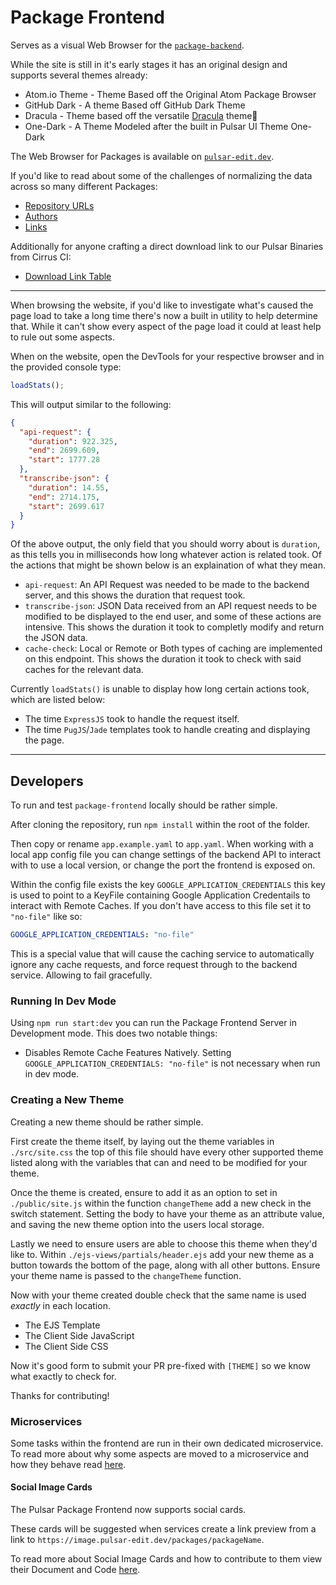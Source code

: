 # Package Frontend

Serves as a visual Web Browser for the [`package-backend`](https://github.com/pulsar-edit/package-backend).

While the site is still in it's early stages it has an original design and supports several themes already:
  * Atom.io Theme - Theme Based off the Original Atom Package Browser
  * GitHub Dark - A theme Based off GitHub Dark Theme
  * Dracula - Theme based off the versatile [Dracula](https://draculatheme.com/) theme🧛
  * One-Dark - A Theme Modeled after the built in Pulsar UI Theme One-Dark

The Web Browser for Packages is available on [`pulsar-edit.dev`](https://web.pulsar-edit.dev/).

If you'd like to read about some of the challenges of normalizing the data across so many different Packages:

  * [Repository URLs](/docs/repository-urls.md)
  * [Authors](/docs/authors.md)
  * [Links](/docs/links.md)

Additionally for anyone crafting a direct download link to our Pulsar Binaries from Cirrus CI:
  * [Download Link Table](/docs/download_links.md)

---

When browsing the website, if you'd like to investigate what's caused the page load to take a long time there's now a built in utility to help determine that. While it can't show every aspect of the page load it could at least help to rule out some aspects.

When on the website, open the DevTools for your respective browser and in the provided console type:

```javascript
loadStats();
```

This will output similar to the following:

```json
{
  "api-request": {
    "duration": 922.325,
    "end": 2699.609,
    "start": 1777.28
  },
  "transcribe-json": {
    "duration": 14.55,
    "end": 2714.175,
    "start": 2699.617
  }
}
```

Of the above output, the only field that you should worry about is `duration`, as this tells you in milliseconds how long whatever action is related took. Of the actions that might be shown below is an explaination of what they mean.

* `api-request`: An API Request was needed to be made to the backend server, and this shows the duration that request took.
* `transcribe-json`: JSON Data received from an API request needs to be modified to be displayed to the end user, and some of these actions are intensive. This shows the duration it took to completly modify and return the JSON data.
* `cache-check`: Local or Remote or Both types of caching are implemented on this endpoint. This shows the duration it took to check with said caches for the relevant data.

Currently `loadStats()` is unable to display how long certain actions took, which are listed below:

* The time `ExpressJS` took to handle the request itself.
* The time `PugJS`/`Jade` templates took to handle creating and displaying the page.

---

## Developers

To run and test `package-frontend` locally should be rather simple.

After cloning the repository, run `npm install` within the root of the folder.

Then copy or rename `app.example.yaml` to `app.yaml`. When working with a local app config file you can change settings of the backend API to interact with to use a local version, or change the port the frontend is exposed on.

Within the config file exists the key `GOOGLE_APPLICATION_CREDENTIALS` this key is used to point to a KeyFile containing Google Application Credentails to interact with Remote Caches. If you don't have access to this file set it to `"no-file"` like so:

```yaml
GOOGLE_APPLICATION_CREDENTIALS: "no-file"
```

This is a special value that will cause the caching service to automatically ignore any cache requests, and force request through to the backend service. Allowing to fail gracefully.

### Running In Dev Mode

Using `npm run start:dev` you can run the Package Frontend Server in Development mode. This does two notable things:
  - Disables Remote Cache Features Natively. Setting `GOOGLE_APPLICATION_CREDENTIALS: "no-file"` is not necessary when run in dev mode.

### Creating a New Theme

Creating a new theme should be rather simple.

First create the theme itself, by laying out the theme variables in `./src/site.css` the top of this file should have every other supported theme listed along with the variables that can and need to be modified for your theme.

Once the theme is created, ensure to add it as an option to set in `./public/site.js` within the function `changeTheme` add a new check in the switch statement. Setting the body to have your theme as an attribute value, and saving the new theme option into the users local storage.

Lastly we need to ensure users are able to choose this theme when they'd like to. Within `./ejs-views/partials/header.ejs` add your new theme as a button towards the bottom of the page, along with all other buttons. Ensure your theme name is passed to the `changeTheme` function.

Now with your theme created double check that the same name is used *exactly* in each location.
  - The EJS Template
  - The Client Side JavaScript
  - The Client Side CSS

Now it's good form to submit your PR pre-fixed with `[THEME]` so we know what exactly to check for.

Thanks for contributing!

### Microservices

Some tasks within the frontend are run in their own dedicated microservice. To read more about why some aspects are moved to a microservice and how they behave read [here](./microservices/README.md).

#### Social Image Cards

The Pulsar Package Frontend now supports social cards.

These cards will be suggested when services create a link preview from a link to `https://image.pulsar-edit.dev/packages/packageName`.

To read more about Social Image Cards and how to contribute to them view their Document and Code [here](./microservices/social-cards/README.md).
